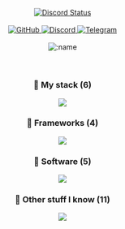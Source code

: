 <p align="center">
  <a href="https://cursi.ng">
    <img src="https://lanyard.kyrie25.dev/api/763141886834769980?waveColor=fff&waveSpotifyColor=212121&gradient=fff&borderRadius=25px&bg=000" alt="Discord Status" />
  </a>
  <br></br>
  <a href="https://github.com/doxiado-dev">
    <img src="https://img.shields.io/badge/-GitHub-black?style=plastic&logo=github&logoColor=white" alt="GitHub" />
  </a>
  <a href="https://discord.com/users/763141886834769980">
    <img src="https://img.shields.io/badge/-Discord-black?style=plastic&logo=discord&logoColor=white" alt="Discord" />
  </a>
  <a href="https://t.me/doxiado">
    <img src="https://img.shields.io/badge/-Telegram-black?style=plastic&logo=telegram&logoColor=white" alt="Telegram" />
  </a>
  <br>
  <br>
  <img src="https://komarev.com/ghpvc/?username=doxiado-dev&color=gray&style=plastic" alt=":name" />
  <br>
  <br>
  <h1 align="center"></h1>
  <h3 align="center">💎 My stack (6)</h3>
<p align="center">
  <a href="https://skillicons.dev">
    <img src="https://skillicons.dev/icons?i=py,cs,html,css,js,git" />
  </a>
</p>
<h3 align="center">🍺 Frameworks (4)</h3>
<p align="center">
  <a href="https://skillicons.dev">
    <img src="https://skillicons.dev/icons?i=flask,fastapi,selenium,bots" />
  </a>
</p>
<h3 align="center">🎲 Software (5)</h3>
<p align="center">
  <a href="https://skillicons.dev">
    <img src="https://skillicons.dev/icons?i=vscode,rider,figma,obsidian,postman" />
  </a>
</p>
<h3 align="center">🏓 Other stuff I know (11)</h3>
<p align="center">
  <a href="https://skillicons.dev">
    <img src="https://skillicons.dev/icons?i=linux,github,gitlab,githubactions,docker,kubernetes,sqlite,postgres,md,nginx,qt" />
  </a>
</p>

</p>
